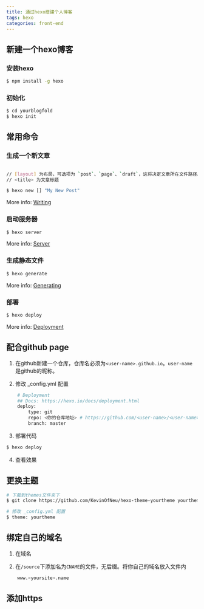 ```yaml
---
title: 通过hexo搭建个人博客
tags: hexo
categories: front-end
---
```


## 新建一个hexo博客

### 安装hexo

```bash
$ npm install -g hexo
```

### 初始化

```bash
$ cd yourblogfold
$ hexo init

```

## 常用命令

### 生成一个新文章

``` bash

// [layout] 为布局，可选项为 `post`、`page`、`draft`，这将决定文章所在文件路径。
// <title> 为文章标题

$ hexo new [] "My New Post"
```

More info: [Writing](https://hexo.io/docs/writing.html)

### 启动服务器

``` bash
$ hexo server
```

More info: [Server](https://hexo.io/docs/server.html)

### 生成静态文件

``` bash
$ hexo generate
```

More info: [Generating](https://hexo.io/docs/generating.html)

### 部署

``` bash
$ hexo deploy
```

More info: [Deployment](https://hexo.io/docs/one-command-deployment.html)


## 配合github page

1. 在github新建一个仓库，仓库名必须为`<user-name>.github.io`。`user-name`是github的昵称。

2. 修改 _config.yml 配置

```bash
    # Deployment
    ## Docs: https://hexo.io/docs/deployment.html
    deploy:
        type: git
        repo: <你的仓库地址> # https://github.com/<user-name>/<user-name>.github.io
        branch: master
```

3. 部署代码

``` bash
$ hexo deploy
```

4. 查看效果

## 更换主题

```bash
# 下载到themes文件夹下
$ git clone https://github.com/KevinOfNeu/hexo-theme-yourtheme yourtheme

# 修改 _config.yml 配置
$ theme: yourtheme

```
## 绑定自己的域名

1. 在域名

2. 在`/source`下添加名为`CNAME`的文件，无后缀。将你自己的域名放入文件内

```bash
    www.<yoursite>.name
```

## 添加https